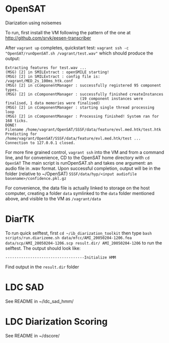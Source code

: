 # OpenSAT
Diarization using noisemes

To run, first install the VM following the pattern of the one at http://github.com/srvk/eesen-transcriber

After `vagrant up` completes, quickstart test: `vagrant ssh -c "OpenSAT/runOpenSAT.sh /vagrant/test.wav"`
which should produce the output:
```
Extracting features for test.wav ...
(MSG) [2] in SMILExtract : openSMILE starting!
(MSG) [2] in SMILExtract : config file is: /vagrant/MED_2s_100ms_htk.conf
(MSG) [2] in cComponentManager : successfully registered 95 component types.
(MSG) [2] in cComponentManager : successfully finished createInstances
                                 (19 component instances were finalised, 1 data memories were finalised)
(MSG) [2] in cComponentManager : starting single thread processing loop
(MSG) [2] in cComponentManager : Processing finished! System ran for 168 ticks.
DONE!
Filename /home/vagrant/OpenSAT/SSSF/data/feature/evl.med.htk/test.htk
Predicting for /home/vagrant/OpenSAT/SSSF/data/feature/evl.med.htk/test ...
Connection to 127.0.0.1 closed.
```
For more fine grained control, `vagrant ssh` into the VM and from a command line,
and for convenience, CD to the OpenSAT home directory with `cd OpenSAT`
The main script is runOpenSAT.sh and takes one argument: an audio file in .wav format.
Upon successful completion, output will be in the folder (relative to ~/OpenSAT)
`SSSF/data/hyp/<input audiofile basename>/confidence.pkl.gz`

For convenience, the data file is actually linked to storage on the host computer,
creating a folder `data` symlinked to the `data` folder mentioned above, and
visible to the VM as `/vagrant/data`

# DiarTK

To run quick selftest, first `cd ~/ib_diarization_toolkit` then type `bash scripts/run.diarizeme.sh data/mfcc/AMI_20050204-1206.fea data/scp/AMI_20050204-1206.scp result.dir/ AMI_20050204-1206` to run the selftest. The output should look like:
```
-----------------------------------Initialize HMM
```
Find output in the `result.dir` folder

# LDC SAD

See README in ~/ldc_sad_hmm/

# LDC Diarization Scoring

See README in ~/dscore/

